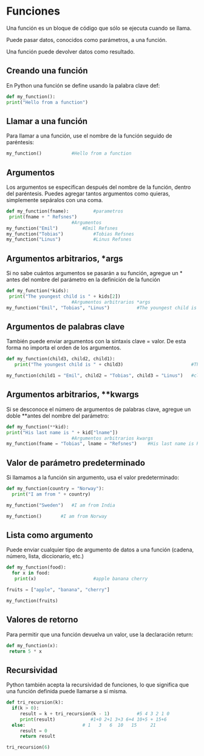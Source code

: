 # Funciones

Una función es un bloque de código que sólo se ejecuta cuando se llama.

Puede pasar datos, conocidos como parámetros, a una función.

Una función puede devolver datos como resultado.

## Creando una función
En Python una función se define usando la palabra clave def:
```python		
def my_function():
print("Hello from a function")
```
## Llamar a una función
Para llamar a una función, use el nombre de la función seguido de paréntesis:
```python
my_function()			#Hello from a function
```
## Argumentos
Los argumentos se especifican después del nombre de la función, dentro del paréntesis. Puedes agregar tantos argumentos como quieras, simplemente sepáralos con una coma.
```python
def my_function(fname):			#parametros
 print(fname + " Refsnes")
		 				#Argumentos
my_function("Emil")			#Emil Refsnes
my_function("Tobias")			#Tobias Refsnes
my_function("Linus")			#Linus Refsnes
```
## Argumentos arbitrarios, *args
Si no sabe cuántos argumentos se pasarán a su función, agregue un * antes del nombre del parámetro en la definición de la función
```python
def my_function(*kids):							
 print("The youngest child is " + kids[2])
		 				#Argumentos arbitrarios *args
my_function("Emil", "Tobias", "Linus")			#The youngest child is Linus
```
## Argumentos de palabras clave
También puede enviar argumentos con la sintaxis clave = valor.
De esta forma no importa el orden de los argumentos.
```python
def my_function(child3, child2, child1):
   print("The youngest child is " + child3)							#The youngest child is Linus

my_function(child1 = "Emil", child2 = "Tobias", child3 = "Linus") 	#clave=valor
```
## Argumentos arbitrarios, **kwargs
Si se desconoce el número de argumentos de palabras clave, agregue un doble **antes del nombre del parámetro:
```python
def my_function(**kid):								
print("His last name is " + kid["lname"])
		  				#Argumentos arbitrarios kwargs
my_function(fname = "Tobias", lname = "Refsnes")	#His last name is Refsnes
```
## Valor de parámetro predeterminado
Si llamamos a la función sin argumento, usa el valor predeterminado:
```python
def my_function(country = "Norway"):
  print("I am from " + country)

my_function("Sweden")	#I am from India

my_function()		#I am from Norway
```
## Lista como argumento
Puede enviar cualquier tipo de argumento de datos a una función (cadena, número, lista, diccionario, etc.)
```python
def my_function(food):
  for x in food:
   print(x)						#apple banana cherry	

fruits = ["apple", "banana", "cherry"]

my_function(fruits)
```
## Valores de retorno
Para permitir que una función devuelva un valor, use la declaración return:
```python
def my_function(x):
 return 5 * x 		
```
## Recursividad
Python también acepta la recursividad de funciones, lo que significa que una función definida puede llamarse a sí misma.
```python
def tri_recursion(k):
  if(k > 0):
	 result = k + tri_recursion(k - 1)			#5 4 3 2 1 0
	 print(result)			   #1+0 2+1 3+3 6+4 10+5 + 15+6
  else:						# 1   3   6  10   15     21  
	 result = 0
	 return result

tri_recursion(6)
```